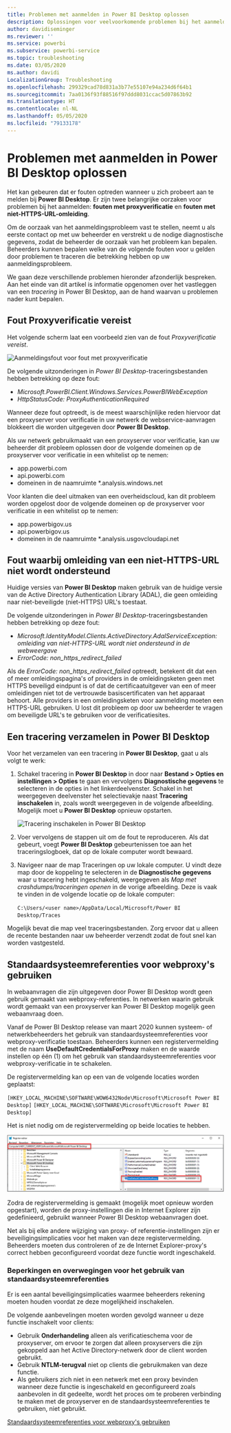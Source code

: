 ```yaml
---
title: Problemen met aanmelden in Power BI Desktop oplossen
description: Oplossingen voor veelvoorkomende problemen bij het aanmelden in Power BI Desktop
author: davidiseminger
ms.reviewer: ''
ms.service: powerbi
ms.subservice: powerbi-service
ms.topic: troubleshooting
ms.date: 03/05/2020
ms.author: davidi
LocalizationGroup: Troubleshooting
ms.openlocfilehash: 299329cad78d831a3b77e55107e94a234d6f64b1
ms.sourcegitcommit: 7aa0136f93f88516f97ddd8031ccac5d07863b92
ms.translationtype: HT
ms.contentlocale: nl-NL
ms.lasthandoff: 05/05/2020
ms.locfileid: "79133178"
---
```

# <a name="troubleshooting-sign-in-for-power-bi-desktop"></a>Problemen met aanmelden in Power BI Desktop oplossen
Het kan gebeuren dat er fouten optreden wanneer u zich probeert aan te melden bij **Power BI Desktop**. Er zijn twee belangrijke oorzaken voor problemen bij het aanmelden: **fouten met proxyverificatie** en **fouten met niet-HTTPS-URL-omleiding**. 

Om de oorzaak van het aanmeldingsprobleem vast te stellen, neemt u als eerste contact op met uw beheerder en verstrekt u de nodige diagnostische gegevens, zodat de beheerder de oorzaak van het probleem kan bepalen. Beheerders kunnen bepalen welke van de volgende fouten voor u gelden door problemen te traceren die betrekking hebben op uw aanmeldingsprobleem. 

We gaan deze verschillende problemen hieronder afzonderlijk bespreken. Aan het einde van dit artikel is informatie opgenomen over het vastleggen van een *tracering* in Power BI Desktop, aan de hand waarvan u problemen nader kunt bepalen.


## <a name="proxy-authentication-required-error"></a>Fout Proxyverificatie vereist

Het volgende scherm laat een voorbeeld zien van de fout *Proxyverificatie vereist*.

![Aanmeldingsfout voor fout met proxyverificatie](media/desktop-troubleshooting-sign-in/desktop-tshoot-sign-in_01.png)

De volgende uitzonderingen in *Power BI Desktop*-traceringsbestanden hebben betrekking op deze fout:

* *Microsoft.PowerBI.Client.Windows.Services.PowerBIWebException*
* *HttpStatusCode: ProxyAuthenticationRequired*

Wanneer deze fout optreedt, is de meest waarschijnlijke reden hiervoor dat een proxyserver voor verificatie in uw netwerk de webservice-aanvragen blokkeert die worden uitgegeven door **Power BI Desktop**. 

Als uw netwerk gebruikmaakt van een proxyserver voor verificatie, kan uw beheerder dit probleem oplossen door de volgende domeinen op de proxyserver voor verificatie in een whitelist op te nemen:

* app.powerbi.com
* api.powerbi.com
* domeinen in de naamruimte *.analysis.windows.net

Voor klanten die deel uitmaken van een overheidscloud, kan dit probleem worden opgelost door de volgende domeinen op de proxyserver voor verificatie in een whitelist op te nemen:

* app.powerbigov.us
* api.powerbigov.us
* domeinen in de naamruimte *.analysis.usgovcloudapi.net

## <a name="non-https-url-redirect-not-supported-error"></a>Fout waarbij omleiding van een niet-HTTPS-URL niet wordt ondersteund

Huidige versies van **Power BI Desktop** maken gebruik van de huidige versie van de Active Directory Authentication Library (ADAL), die geen omleiding naar niet-beveiligde (niet-HTTPS) URL's toestaat. 

De volgende uitzonderingen in *Power BI Desktop*-traceringsbestanden hebben betrekking op deze fout:

* *Microsoft.IdentityModel.Clients.ActiveDirectory.AdalServiceException: omleiding van niet-HTTPS-URL wordt niet ondersteund in de webweergave*
* *ErrorCode: non_https_redirect_failed*

Als de *ErrorCode: non_https_redirect_failed* optreedt, betekent dit dat een of meer omleidingspagina's of providers in de omleidingsketen geen met HTTPS beveiligd eindpunt is of dat de certificaatuitgever van een of meer omleidingen niet tot de vertrouwde basiscertificaten van het apparaat behoort. Alle providers in een omleidingsketen voor aanmelding moeten een HTTPS-URL gebruiken. U lost dit probleem op door uw beheerder te vragen om beveiligde URL's te gebruiken voor de verificatiesites. 

## <a name="how-to-collect-a-trace-in-power-bi-desktop"></a>Een tracering verzamelen in Power BI Desktop

Voor het verzamelen van een tracering in **Power BI Desktop**, gaat u als volgt te werk:

1. Schakel tracering in **Power BI Desktop** in door naar **Bestand > Opties en instellingen > Opties** te gaan en vervolgens **Diagnostische gegevens** te selecteren in de opties in het linkerdeelvenster. Schakel in het weergegeven deelvenster het selectievakje naast **Tracering inschakelen** in, zoals wordt weergegeven in de volgende afbeelding. Mogelijk moet u **Power BI Desktop** opnieuw opstarten.
   
   ![Tracering inschakelen in Power BI Desktop](media/desktop-troubleshooting-sign-in/desktop-tshoot-sign-in_02.png)

2. Voer vervolgens de stappen uit om de fout te reproduceren. Als dat gebeurt, voegt **Power BI Desktop** gebeurtenissen toe aan het traceringslogboek, dat op de lokale computer wordt bewaard.

3. Navigeer naar de map Traceringen op uw lokale computer. U vindt deze map door de koppeling te selecteren in de **Diagnostische gegevens** waar u tracering hebt ingeschakeld, weergegeven als *Map met crashdumps/traceringen openen* in de vorige afbeelding. Deze is vaak te vinden in de volgende locatie op de lokale computer:

    `C:\Users/<user name>/AppData/Local/Microsoft/Power BI Desktop/Traces`

Mogelijk bevat die map veel traceringsbestanden. Zorg ervoor dat u alleen de recente bestanden naar uw beheerder verzendt zodat de fout snel kan worden vastgesteld. 


## <a name="using-default-system-credentials-for-web-proxy"></a>Standaardsysteemreferenties voor webproxy's gebruiken

In webaanvragen die zijn uitgegeven door Power BI Desktop wordt geen gebruik gemaakt van webproxy-referenties. In netwerken waarin gebruik wordt gemaakt van een proxyserver kan Power BI Desktop mogelijk geen webaanvraag doen. 

Vanaf de Power BI Desktop release van maart 2020 kunnen systeem- of netwerkbeheerders het gebruik van standaardsysteemreferenties voor webproxy-verificatie toestaan. Beheerders kunnen een registervermelding met de naam **UseDefaultCredentialsForProxy** maken en de waarde instellen op één (1) om het gebruik van standaardsysteemreferenties voor webproxy-verificatie in te schakelen.

De registervermelding kan op een van de volgende locaties worden geplaatst:

`[HKEY_LOCAL_MACHINE\SOFTWARE\WOW6432Node\Microsoft\Microsoft Power BI Desktop]`
`[HKEY_LOCAL_MACHINE\SOFTWARE\Microsoft\Microsoft Power BI Desktop]`

Het is niet nodig om de registervermelding op beide locaties te hebben.

![Registersleutel om standaardsysteemreferenties te gebruiken](media/desktop-troubleshooting-sign-in/desktop-tshoot-sign-in-03.png)

Zodra de registervermelding is gemaakt (mogelijk moet opnieuw worden opgestart), worden de proxy-instellingen die in Internet Explorer zijn gedefinieerd, gebruikt wanneer Power BI Desktop webaanvragen doet. 

Net als bij elke andere wijziging van proxy- of referentie-instellingen zijn er beveiligingsimplicaties voor het maken van deze registervermelding. Beheerders moeten dus controleren of ze de Internet Explorer-proxy's correct hebben geconfigureerd voordat deze functie wordt ingeschakeld.         

### <a name="limitations-and-considerations-for-using-default-system-credentials"></a>Beperkingen en overwegingen voor het gebruik van standaardsysteemreferenties

Er is een aantal beveiligingsimplicaties waarmee beheerders rekening moeten houden voordat ze deze mogelijkheid inschakelen. 

De volgende aanbevelingen moeten worden gevolgd wanneer u deze functie inschakelt voor clients:

* Gebruik **Onderhandeling** alleen als verificatieschema voor de proxyserver, om ervoor te zorgen dat alleen proxyservers die zijn gekoppeld aan het Active Directory-netwerk door de client worden gebruikt. 
* Gebruik **NTLM-terugval** niet op clients die gebruikmaken van deze functie.
* Als gebruikers zich niet in een netwerk met een proxy bevinden wanneer deze functie is ingeschakeld en geconfigureerd zoals aanbevolen in dit gedeelte, wordt het proces om te proberen verbinding te maken met de proxyserver en de standaardsysteemreferenties te gebruiken, niet gebruikt.


[Standaardsysteemreferenties voor webproxy's gebruiken](#using-default-system-credentials-for-web-proxy)

